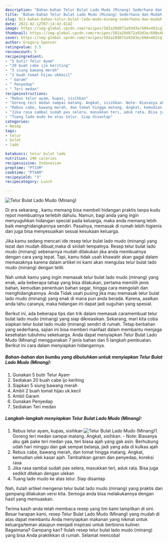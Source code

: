 ```yaml
---
description: "Bahan-bahan Telur Bulat Lado Mudo (Minang) Sederhana dan Mudah Dibuat"
title: "Bahan-bahan Telur Bulat Lado Mudo (Minang) Sederhana dan Mudah Dibuat"
slug: 911-bahan-bahan-telur-bulat-lado-mudo-minang-sederhana-dan-mudah-dibuat
date: 2021-02-12T07:14:43.614Z
image: https://img-global.cpcdn.com/recipes/502a28d872a93d3e/680x482cq70/telur-bulat-lado-mudo-minang-foto-resep-utama.jpg
thumbnail: https://img-global.cpcdn.com/recipes/502a28d872a93d3e/680x482cq70/telur-bulat-lado-mudo-minang-foto-resep-utama.jpg
cover: https://img-global.cpcdn.com/recipes/502a28d872a93d3e/680x482cq70/telur-bulat-lado-mudo-minang-foto-resep-utama.jpg
author: Gregory Spencer
ratingvalue: 3.5
reviewcount: 5
recipeingredient:
- "5 butir Telur Ayam"
- "20 buah cabe ijo keriting"
- "5 siung bawang merah"
- "2 buah tomat hijau ukkecil"
- " Garam"
- " Penyedap"
- " Teri medan"
recipeinstructions:
- "Rebus telur ayam, kupas, sisihkan"
- "Goreng teri medan sampai matang. Angkat, sisihkan. Note: Biasanya aku gak pake teri medan yaa, teri biasa ajah yang gak asin. Berhubung udah hari minggu dan gak sempat belanja, jadi yang ada di kulkas ajah"
- "Rebus cabe, bawang merah, dan tomat hingga matang. Angkat, kemudian ulek kasar ajah. Tambahkan garam dan penyedap, koreksi rasa"
- "Jika rasa sambal sudah pas selera, masukkan teri, aduk rata. Bisa juga sedikit ditekan dengan ulekan"
- "Tuang lado mudo ke atas telur. Siap disantap"
categories:
- Resep
tags:
- telur
- bulat
- lado

katakunci: telur bulat lado 
nutrition: 290 calories
recipecuisine: Indonesian
preptime: "PT33M"
cooktime: "PT48M"
recipeyield: "3"
recipecategory: Lunch

---
```



![Telur Bulat Lado Mudo (Minang)](https://img-global.cpcdn.com/recipes/502a28d872a93d3e/680x482cq70/telur-bulat-lado-mudo-minang-foto-resep-utama.jpg)

Di era  sekarang , kamu memang bisa membeli hidangan praktis tanpa kudu repot membuatnya terlebih dahulu. Namun, bagi anda yang ingin menyuguhkan hidangan special pada keluarga, maka anda memang lebih baik menghidangkannya sendiri. Pasalnya, memasak di rumah lebih higienis dan juga bisa menyesuaikan sesuai kesukaan keluarga.

Jika kamu sedang mencari ide resep telur bulat lado mudo (minang) yang lezat dan mudah dibuat,maka di sinilah tempatnya. Resep telur bulat lado mudo (minang)  sebenarnya mudah dilakukan jika anda membuatnya dengan cara yang tepat. Tapi, kamu tidak usah khawatir akan gagal dalam memasaknya 
karena dalam artikel ini kami akan mengulas telur bulat lado mudo (minang) dengan teliti.  



Nah untuk kamu yang ingin memasak telur bulat lado mudo (minang) yang enak, ada beberapa tahap yang bisa dilakukan, pertama memilih jenis bahan, kemudian penentuan bahan segar, hingga cara mengolah dan menghidangkannya. Anda Tidak usah pusing jika mau memasak telur bulat lado mudo (minang) yang enak di mana pun anda berada. Karena, asalkan anda  tahu caranya, maka hidangan ini dapat jadi suguhan yang spesial.

Berikut ini, ada beberapa tips dan trik dalam memasak caramembuat telur bulat lado mudo (minang) yang siap dikreasikan. Sekarang, mari kita coba siapkan telur bulat lado mudo (minang) sendiri di rumah. Tetap berbahan yang sederhana, sajian ini bisa memberi manfaat dalam membantu menjaga kesehatan tubuhmu sekeluarga. Anda dapat menyiapkan Telur Bulat Lado Mudo (Minang) menggunakan 7 jenis bahan dan 5 langkah pembuatan. Berikut ini cara dalam menyiapkan hidangannya.

<!--inarticleads1-->

##### Bahan-bahan dan bumbu yang dibutuhkan untuk menyiapkan Telur Bulat Lado Mudo (Minang):

1. Gunakan 5 butir Telur Ayam
1. Sediakan 20 buah cabe ijo keriting
1. Siapkan 5 siung bawang merah
1. Ambil 2 buah tomat hijau uk.kecil
1. Ambil  Garam
1. Gunakan  Penyedap
1. Sediakan  Teri medan




<!--inarticleads2-->

##### Langkah-langkah menyiapkan Telur Bulat Lado Mudo (Minang):

1. Rebus telur ayam, kupas, sisihkan
<img src="https://img-global.cpcdn.com/steps/4fd3c83ac213e372/160x128cq70/telur-bulat-lado-mudo-minang-langkah-memasak-1-foto.jpg" alt="Telur Bulat Lado Mudo (Minang)">1. Goreng teri medan sampai matang. Angkat, sisihkan. - Note: Biasanya aku gak pake teri medan yaa, teri biasa ajah yang gak asin. Berhubung udah hari minggu dan gak sempat belanja, jadi yang ada di kulkas ajah
1. Rebus cabe, bawang merah, dan tomat hingga matang. Angkat, kemudian ulek kasar ajah. Tambahkan garam dan penyedap, koreksi rasa
1. Jika rasa sambal sudah pas selera, masukkan teri, aduk rata. Bisa juga sedikit ditekan dengan ulekan
1. Tuang lado mudo ke atas telur. Siap disantap




Nah, itulah artikel mengenai  telur bulat lado mudo (minang)  yang praktis dan gampang dilakukan versi kita. Semoga anda bisa melakukannya dengan hasil yang memuaskan. 

Terima kasih anda telah membaca resep yang tim kami tampilkan di sini. Besar harapan kami, resep  Telur Bulat Lado Mudo (Minang) yang mudah di atas dapat membantu Anda menyiapkan makanan yang nikmat untuk keluarga/teman ataupun menjadi inspirasi untuk berbisnis kuliner. Bagaimana? Gampang kan? Itulah resep telur bulat lado mudo (minang) yang bisa Anda praktikkan di rumah. Selamat mencoba!

